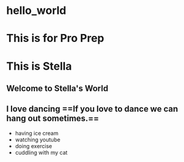 # hello_world
# This is for Pro Prep
# This is Stella
**Welcome to Stella's World**
---
**I love dancing**
==If you love to dance we can hang out sometimes.==
---
- having ice cream
- watching youtube
- doing exercise
- cuddling with my cat
